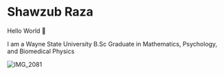 # Shawzub Raza 

Hello World 👋

I am a Wayne State University B.Sc Graduate in Mathematics, Psychology, and Biomedical Physics

![IMG_2081](https://github.com/user-attachments/assets/0ced8d5c-47c6-463d-9e12-019cf7e07618)
